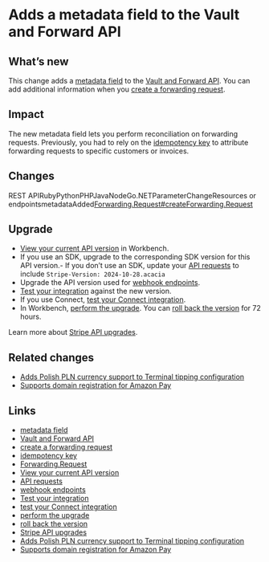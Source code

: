 # Adds a metadata field to the Vault and Forward API

## What’s new

This change adds a [metadata field](https://docs.stripe.com/api/metadata) to the
[Vault and Forward API](https://docs.stripe.com/payments/vault-and-forward). You
can add additional information when you [create a forwarding
request](https://docs.stripe.com/api/forwarding/forwarding_requests/create).

## Impact

The new metadata field lets you perform reconciliation on forwarding requests.
Previously, you had to rely on the [idempotency
key](https://docs.stripe.com/error-low-level#sending-idempotency-keys) to
attribute forwarding requests to specific customers or invoices.

## Changes

REST APIRubyPythonPHPJavaNodeGo.NETParameterChangeResources or
endpointsmetadataAdded[Forwarding.Request#create](https://docs.stripe.com/api/forwarding/forwarding_requests/create)[Forwarding.Request](https://docs.stripe.com/api/forwarding/request/object)
## Upgrade

- [View your current API
version](https://docs.stripe.com/upgrades#view-your-api-version-and-the-latest-available-upgrade-in-workbench)
in Workbench.
- If you use an SDK, upgrade to the corresponding SDK version for this API
version.- If you don’t use an SDK, update your [API
requests](https://docs.stripe.com/api/versioning) to include `Stripe-Version:
2024-10-28.acacia`
- Upgrade the API version used for [webhook
endpoints](https://docs.stripe.com/webhooks/versioning).
- [Test your integration](https://docs.stripe.com/testing) against the new
version.
- If you use Connect, [test your Connect
integration](https://docs.stripe.com/connect/testing).
- In Workbench, [perform the
upgrade](https://docs.stripe.com/upgrades#perform-the-upgrade). You can [roll
back the version](https://docs.stripe.com/upgrades#roll-back-your-api-version)
for 72 hours.

Learn more about [Stripe API upgrades](https://docs.stripe.com/upgrades).

## Related changes

- [Adds Polish PLN currency support to Terminal tipping
configuration](https://docs.stripe.com/changelog/acacia/2024-10-28/terminal-tipping-pln)
- [Supports domain registration for Amazon
Pay](https://docs.stripe.com/changelog/acacia/2024-10-28/amazon-pay-domain-registration)

## Links

- [metadata field](https://docs.stripe.com/api/metadata)
- [Vault and Forward API](https://docs.stripe.com/payments/vault-and-forward)
- [create a forwarding
request](https://docs.stripe.com/api/forwarding/forwarding_requests/create)
- [idempotency
key](https://docs.stripe.com/error-low-level#sending-idempotency-keys)
- [Forwarding.Request](https://docs.stripe.com/api/forwarding/request/object)
- [View your current API
version](https://docs.stripe.com/upgrades#view-your-api-version-and-the-latest-available-upgrade-in-workbench)
- [API requests](https://docs.stripe.com/api/versioning)
- [webhook endpoints](https://docs.stripe.com/webhooks/versioning)
- [Test your integration](https://docs.stripe.com/testing)
- [test your Connect integration](https://docs.stripe.com/connect/testing)
- [perform the upgrade](https://docs.stripe.com/upgrades#perform-the-upgrade)
- [roll back the
version](https://docs.stripe.com/upgrades#roll-back-your-api-version)
- [Stripe API upgrades](https://docs.stripe.com/upgrades)
- [Adds Polish PLN currency support to Terminal tipping
configuration](https://docs.stripe.com/changelog/acacia/2024-10-28/terminal-tipping-pln)
- [Supports domain registration for Amazon
Pay](https://docs.stripe.com/changelog/acacia/2024-10-28/amazon-pay-domain-registration)